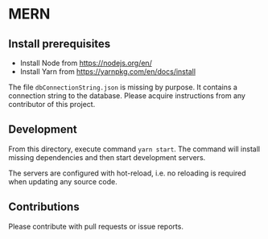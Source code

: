 # MERN
## Install prerequisites
* Install Node from https://nodejs.org/en/
* Install Yarn from https://yarnpkg.com/en/docs/install

The file ```dbConnectionString.json``` is missing by purpose. It contains a connection string to the database. Please acquire instructions from any contributor of this project.

## Development
From this directory, execute command ```yarn start```. The command will install missing dependencies and then start development servers.

The servers are configured with hot-reload, i.e. no reloading is required when updating any source code.

## Contributions
Please contribute with pull requests or issue reports.